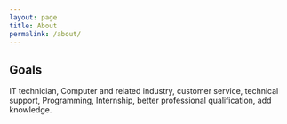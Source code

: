 ```yaml
---
layout: page
title: About
permalink: /about/
---
```


## Goals
IT technician, Computer and related industry, customer service, technical support, Programming, Internship,
better professional qualification, add knowledge.
